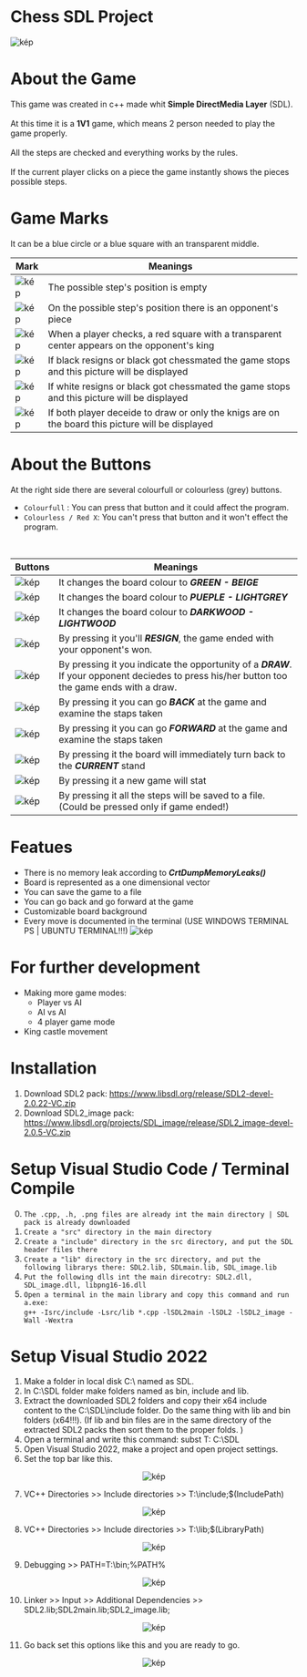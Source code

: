 # Chess SDL Project

![kép](https://user-images.githubusercontent.com/60004480/178121657-2c6624b3-4e16-417d-81fa-dc5e7c0fe026.png)
# About the Game
This game was created in c++ made whit **Simple DirectMedia Layer** (SDL). <br><br>
At this time it is a **1V1** game, which means 2 person needed to play the game properly.<br><br>
All the steps are checked and everything works by the rules.<br><br>
If the current player clicks on a piece the game instantly shows the pieces possible steps. 
# Game Marks


It can be a blue circle or a blue square with an transparent middle. <br>


|Mark                           |Meanings                     |
|-------------------------------|-----------------------------|
| ![kép](https://user-images.githubusercontent.com/60004480/178143304-b7d616e2-68e6-4332-bc6e-255d7b1060ec.png) | The possible step's position is empty |
|![kép](https://user-images.githubusercontent.com/60004480/178143334-dbbc476e-95d6-4d29-a17a-1d43a599ee85.png)  | On the possible step's position there is an opponent's piece |
|![kép](https://user-images.githubusercontent.com/60004480/178143753-57a3304a-1b52-4c10-8e41-8e575572f6ed.png) | When a player checks, a red square with a transparent center appears on the opponent's king|
|![kép](https://user-images.githubusercontent.com/60004480/178143401-2746720e-50b5-4a24-bdb3-29003b75c6cc.png) | If black resigns or black got chessmated the game stops and this picture will be displayed |
|![kép](https://user-images.githubusercontent.com/60004480/178143415-a46a3bf8-cd33-408e-b143-839f9a9d0287.png) | If white resigns or black got chessmated the game stops and this picture will be displayed |
|![kép](https://user-images.githubusercontent.com/60004480/178143483-46da890e-01fe-4e5e-8d7d-91d9ee7bacb8.png) | If both player deceide to draw or only the knigs are on the board this picture will be displayed | 

# About the Buttons

At the right side there are several colourfull or colourless (grey) buttons.<br>
- `Colourfull` : You can press that button and it could affect the program.           
- `Colourless / Red X`: You can't press that button and it won't effect the program.
<br>

|Buttons                        |Meanings                     |
|-------------------------------|-----------------------------|
|![kép](https://user-images.githubusercontent.com/60004480/178141802-a512d6e2-bfaf-4acf-8774-0fa65f4e16f2.png) | It changes the board colour to ***GREEN - BEIGE***        |
|![kép](https://user-images.githubusercontent.com/60004480/178141898-1644f426-24c3-4236-a5bb-1a0bf6e797ba.png) | It changes the board colour to ***PUEPLE - LIGHTGREY***   |
|![kép](https://user-images.githubusercontent.com/60004480/178141950-0f8e9fa8-21ec-472f-b099-c23b5025d525.png) | It changes the board colour to ***DARKWOOD - LIGHTWOOD*** |
|![kép](https://user-images.githubusercontent.com/60004480/178142057-fbbe729d-e811-4045-96bb-3519eacb4400.png) | By pressing it you'll ***RESIGN***, the game ended with your opponent's won.        |
|![kép](https://user-images.githubusercontent.com/60004480/178142066-02a3d0a5-ea33-419e-bcfe-edcc51de695b.png) | By pressing it you indicate the opportunity of a ***DRAW***. If your opponent deciedes to press his/her button too the game ends with a draw.        |
|![kép](https://user-images.githubusercontent.com/60004480/178142325-456f8fdc-282d-43cc-842a-ac06fa517449.png) | By pressing it you can go ***BACK*** at the game and examine the staps taken   |
|![kép](https://user-images.githubusercontent.com/60004480/178142382-bb092ad7-a0ec-4946-86ed-222150f32190.png) | By pressing it you can go ***FORWARD*** at the game and examine the staps taken        |
|![kép](https://user-images.githubusercontent.com/60004480/178142428-d532456b-47a4-432f-8bcc-89c94334ccec.png) | By pressing it the board will immediately turn back to the ***CURRENT*** stand |
|![kép](https://user-images.githubusercontent.com/60004480/178142494-0c416d61-964a-45de-b770-d759f2f18d73.png) | By pressing it a new game will stat |
|![kép](https://user-images.githubusercontent.com/60004480/178142524-ce8d9697-2068-47de-b0ae-70afae274de1.png) | By pressing it all the steps will be saved to a file. (Could be pressed only if game ended!)|

# Featues

- There is no memory leak according to ***CrtDumpMemoryLeaks()***
- Board is represented as a one dimensional vector
- You can save the game to a file
- You can go back and go forward at the game
- Customizable board background
- Every move is documented in the terminal (USE WINDOWS TERMINAL PS | UBUNTU TERMINAL!!!)
![kép](https://user-images.githubusercontent.com/60004480/178144025-b5c1bb8f-e2ec-456a-858c-75dc9935bc94.png)

# For further development

* Making more game modes:<br>
  * Player vs AI <br> 
  * AI vs AI <br>
  * 4 player game mode
* King castle movement

# Installation
1. Download SDL2 pack: https://www.libsdl.org/release/SDL2-devel-2.0.22-VC.zip
2. Download SDL2_image pack: https://www.libsdl.org/projects/SDL_image/release/SDL2_image-devel-2.0.5-VC.zip

# Setup Visual Studio Code / Terminal Compile
0. `The .cpp, .h, .png files are already int the main directory | SDL pack is already downloaded` <br>
1. `Create a "src" directory in the main directory` <br>
2. `Create a "include" directory in the src directory, and put the SDL header files there` <br>
3. `Create a "lib" directory in the src directory, and put the following librarys there: SDL2.lib, SDLmain.lib, SDL_image.lib` <br>
4. `Put the following dlls int the main direcotry: SDL2.dll, SDL_image.dll, libpng16-16.dll` <br>
5. `Open a terminal in the main library and copy this command and run a.exe:`<br> 
`g++ -Isrc/include -Lsrc/lib *.cpp -lSDL2main -lSDL2 -lSDL2_image -Wall -Wextra`

# Setup Visual Studio 2022 
1. Make a folder in local disk C:\ named as SDL.
2. In C:\SDL folder make folders named as bin, include and lib.
3. Extract the downloaded SDL2 folders and copy their x64 include content to the C:\SDL\include folder. Do the same thing with lib and bin folders (x64!!!). (If lib and bin files are in the same directory of the extracted SDL2 packs then sort them to the proper folds. )
4. Open a terminal and write this command: subst T: C:\SDL
5. Open Visual Studio 2022, make a project and open project settings.
6. Set the top bar like this.

<div align="center">
  
![kép](https://user-images.githubusercontent.com/60004480/183756201-ad72efa9-24f5-4ce0-93ca-4c6f3a25e4a1.png)

</div>
  
7. VC++ Directories >> Include directories >> T:\include;$(IncludePath)

<div align="center">

![kép](https://user-images.githubusercontent.com/60004480/183755848-45156c5c-5283-4a82-a50d-2c31995a769b.png)

</div>

8. VC++ Directories >> Include directories >> T:\lib;$(LibraryPath)

<div align="center">

![kép](https://user-images.githubusercontent.com/60004480/183756057-69c29e07-f5ab-4154-87ff-cb18b109fd9a.png)

</div>

9. Debugging >> PATH=T:\bin;%PATH%

<div align="center">

![kép](https://user-images.githubusercontent.com/60004480/183756467-cce70722-d354-4400-aa8f-e5a40e635e6b.png)

</div>

10. Linker >> Input >> Additional Dependencies >> SDL2.lib;SDL2main.lib;SDL2_image.lib;

<div align="center">
  
![kép](https://user-images.githubusercontent.com/60004480/183758297-77e37605-df38-4407-a791-5add1374bb98.png)

</div>

11. Go back set this options like this and you are ready to go.

<div align="center">

![kép](https://user-images.githubusercontent.com/60004480/183756944-4628a035-eaed-4779-bc7a-f28d29cfb899.png)

</div>
